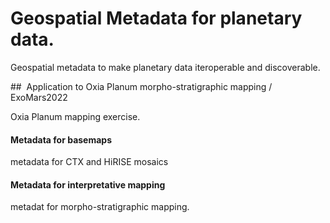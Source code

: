 # Geospatial Metadata for planetary data.  

Geospatial metadata to make planetary data iteroperable and discoverable.

##  Application to Oxia Planum morpho-stratigraphic mapping / ExoMars2022

Oxia Planum mapping exercise.  


#### Metadata for basemaps

metadata for CTX and HiRISE mosaics

#### Metadata for interpretative mapping

metadat for morpho-stratigraphic mapping.

